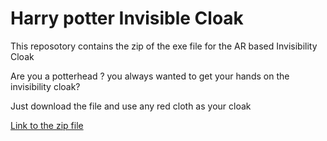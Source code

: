 # Harry potter Invisible Cloak

This reposotory contains the zip of the exe file for the AR based Invisibility Cloak

Are you a potterhead ?
you always wanted to get your hands on the invisibility cloak?


Just download the file and use any red cloth as your cloak



[Link to the zip file ](https://drive.google.com/file/d/1tsrsFy7MW01aNb5B3KviMw0LaTfTiy27/view?usp=sharing)
